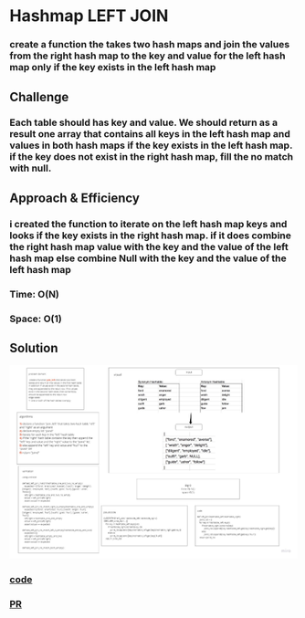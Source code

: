 # Hashmap LEFT JOIN
<!-- Short summary or background information -->
### create a function the takes two hash maps and join the values from the right hash map to the key and value for the left hash map only if the key exists in the left hash map
## Challenge
<!-- Description of the challenge -->
### Each table should has key and value. We should return as a result one array that contains all keys in the left hash map and values in both hash maps if the key exists in the left hash map. if the key does not exist in the right hash map, fill the no match with null.
## Approach & Efficiency
<!-- What approach did you take? Why? What is the Big O space/time for this approach? -->
### i created the function to iterate on the left hash map keys and looks if the key exists in the right hash map. if it does combine the right hash map value with the key and the value of the left hash map else combine Null with the key and the value of the left hash map
### Time: O(N)
### Space: O(1)
## Solution
<!-- Embedded whiteboard image -->
![ex](img/Untitled.jpg)

### [code](left_join.py)
### [PR](https://github.com/HishamKhalil1990/data-structures-and-algorithms/pull/49)
